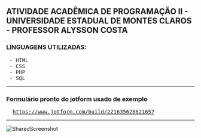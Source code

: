 <h2> ATIVIDADE ACADÊMICA DE PROGRAMAÇÃO II  - UNIVERSIDADE ESTADUAL DE MONTES CLAROS - PROFESSOR ALYSSON COSTA </h2>


<h3>LINGUAGENS UTILIZADAS:</h3>

<pre>
 - HTML
 - CSS
 - PHP
 - SQL
</pre>

<hr>
<h3>Formulário pronto do jotform usado de exemplo</h3>

<pre>
  <a href="https://www.jotform.com/build/221635628621657">https://www.jotform.com/build/221635628621657</a>
</pre>


<hr>

![SharedScreenshot](https://user-images.githubusercontent.com/73448357/175566314-f634214f-f09b-43c6-a7f6-2abba6aa7e94.jpg)
